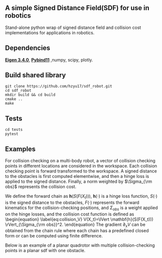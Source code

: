 ## A simple Signed Distance Field(SDF) for use in robotics 
Stand-alone python wrap of signed distance field and collision cost implementations for applications in robotics.

## Dependencies
**[Eigen 3.4.0](https://gitlab.com/libeigen/eigen/-/releases/3.4.0)**, **[Pybind11](https://github.com/pybind/pybind11)** ,numpy, scipy, plotly.

## Build shared library
```
git clone https://github.com/hzyu17/sdf_robot.git
cd sdf_robot
mkdir build && cd build
cmake ..
make
```
## Tests
```
cd tests
pytest
```
## Examples 
For collision checking on a multi-body robot, a vector of collision checking points in different locations are considered in the workspace. Each collision checking point is forward transformed to the workspace. A signed distance to the obstacles is first computed elementwise, and then a hinge loss is applied to the signed distance. Finally, a norm weighted by $\Sigma_{\rm obs}$ represents the collision cost. 

We define the forward chain as $\mathbf{h}(S(F(X_t)))$, $\mathbf{h}(\cdot)$ is a hinge loss function, $S(\cdot)$ is the signed distance to the obstacles, $F(\cdot)$ represents the forward kinematics for the collision-checking positions, and $\Sigma_{obs}$ is a weight applied on the hinge losses, and the collision cost function is defined as 
\begin{equation}
\label{eq:collision_V}
    V(X_t)=\lVert \mathbf{h}(S(F(X_t))) \rVert_{\Sigma_{\rm obs}}^2.
\end{equation}
The gradient $\partial_x V$ can be obtained from the chain rule where each chain has a predefined closed form or can be computed using finite difference. 

Below is an example of a planar quadrotor with multiple collision-checking points in a planar sdf with one obstacle.

